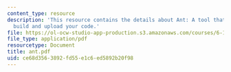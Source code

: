 ```yaml
---
content_type: resource
description: 'This resource contains the details about Ant: A tool that can automatically
  build and upload your code.'
file: https://ol-ocw-studio-app-production.s3.amazonaws.com/courses/6-186-mobile-autonomous-systems-laboratory-january-iap-2005/ce68d3563892fd55e1c6ed5892b20f98_ant.pdf
file_type: application/pdf
resourcetype: Document
title: ant.pdf
uid: ce68d356-3892-fd55-e1c6-ed5892b20f98
---
```

